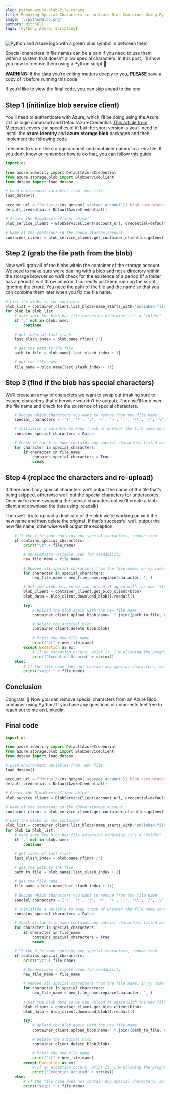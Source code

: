```yaml
---
slug: python-azure-blob-file-rename
title: Removing Special Characters in an Azure Blob Container Using Python
image: "./pythonBlob.png"
authors: Mitchell
tags: [Python, Azure, Scripting]
---
```


![Python and Azure logo with a green plus symbol in between them](pythonBlob.png)

Special characters in file names can be a pain if you need to use them within a system that doesn’t allow special characters. In this post, I’ll show you how to remove them using a Python script 🐍

<!--truncate-->

**WARNING:** If the data you’re editing matters deeply to you, **PLEASE** save a copy of it before running this code

If you’d like to view the final code, you can skip ahead to the [end](#final-code)

## Step 1 (initialize blob service client)

You’ll need to authenticate with Azure, which I’ll be doing using the Azure CLI az login command and DefaultAzureCredential. [This article from Microsoft](https://learn.microsoft.com/en-us/azure/developer/python/sdk/authentication-overview) covers the specifics of it, but the short version is you’ll need to install the **azure.identity** and **azure.storage.blob** packages and then implement the following code

I decided to store the storage account and container names in a .env file. If you don’t know or remember how to do that, you can follow [this guide](https://dev.to/jakewitcher/using-env-files-for-environment-variables-in-python-applications-55a1)

```py
import os

from azure.identity import DefaultAzureCredential
from azure.storage.blob import BlobServiceClient
from dotenv import load_dotenv

# Load environment variables from .env file
load_dotenv()

account_url = f"https://{os.getenv('storage_account')}.blob.core.windows.net"
default_credential = DefaultAzureCredential()

# Create the BlobServiceClient object
blob_service_client = BlobServiceClient(account_url, credential=default_credential)

# Name of the container in the above storage account
container_client = blob_service_client.get_container_client(os.getenv('container_name'))
```

## Step 2 (grab the file path from the blob)

Now we’ll grab all of the blobs within the container of the storage account. We need to make sure we’re dealing with a blob and not a directory within the storage browser so we’ll check for the existence of a period (If a folder has a period it will throw an error, I currently just keep running the script, ignoring the error). You need the path of the file and the name so that you can combine them later when you fix the file name.

```py
# List the blobs in the container
blob_list = container_client.list_blobs(name_starts_with='unlinked-files/')
for blob in blob_list:
    # make sure the blob has file extension otherwise it's a "folder"
    if '.' not in blob.name:
        continue

    # get index of last slash
    last_slash_index = blob.name.rfind('/')

    # get the path to the file
    path_to_file = blob.name[:last_slash_index + 1]

    # get the file name
    file_name = blob.name[last_slash_index + 1:]
```

## Step 3 (find if the blob has special characters)

We’ll create an array of characters we want to swap out (making sure to escape characters that otherwise wouldn’t be output). Then we’ll loop over the file name and check for the existence of special characters.

```py
 	# Decide which characters you want to remove from the file name
    special_characters = ['?', '*', ':', '<', '>', '|', '\\', '/', '\'', '\"', ',', ';', '#', '@', '!', '$', '%']

    # Initialize a variable to keep track of whether the file name contains any special characters
    contains_special_characters = False

    # Check if the file name contains any special characters listed above
    for character in special_characters:
        if character in file_name:
            contains_special_characters = True
            break
```

## Step 4 (replace the characters and re-upload)

If there aren’t any special characters we’ll output the name of the file that’s being skipped, otherwise we’ll out the special characters for underscores. Once we’re done swapping the special characters out we’ll create a blob client and download the data using .readall()

Then we’ll try to upload a duplicate of the blob we’re working on with the new name and then delete the original. If that’s successful we’ll output the new file name, otherwise we’ll output the exception.

```py
  	# If the file name contains any special characters, remove them
    if contains_special_characters:
        print("\t" + file_name)

        # Unnecessary variable used for readability
        new_file_name = file_name

        # Remove all special characters from the file name, in my case I'm replacing them with underscores
        for character in special_characters:
            new_file_name = new_file_name.replace(character, '_')

        # Get the blob data so we can upload it again with the new file name
        blob_client = container_client.get_blob_client(blob)
        blob_data = blob_client.download_blob().readall()

        try:
            # Upload the blob again with the new file name
            container_client.upload_blob(name=" ".join([path_to_file, new_file_name]), data=blob_data)

            # Delete the original blob
            container_client.delete_blob(blob)

            # Print the new file name
            print("\t" + new_file_name)
        except Exception as ex:
            # If an exception occurs, print it. I'm allowing the program to continue even if an exception occurs
            print('Exception Occured' + str(ex))
    else:
        # If the file name does not contain any special characters, skip it
        print("skip: " + file_name)
```

## Conclusion

Congrats! 🎉 Now you can remove special characters from an Azure Blob container using Python! If you have any questions or comments feel free to reach out to me on [LinkedIn](https://www.linkedin.com/in/mitchellmudd/).

## Final code

```py
import os

from azure.identity import DefaultAzureCredential
from azure.storage.blob import BlobServiceClient
from dotenv import load_dotenv

# Load environment variables from .env file
load_dotenv()

account_url = f"https://{os.getenv('storage_account')}.blob.core.windows.net"
default_credential = DefaultAzureCredential()

# Create the BlobServiceClient object
blob_service_client = BlobServiceClient(account_url, credential=default_credential)

# Name of the container in the above storage account
container_client = blob_service_client.get_container_client(os.getenv('container_name'))

# List the blobs in the container
blob_list = container_client.list_blobs(name_starts_with='unlinked-files/')
for blob in blob_list:
    # make sure the blob has file extension otherwise it's a "folder"
    if '.' not in blob.name:
        continue

    # get index of last slash
    last_slash_index = blob.name.rfind('/')

    # get the path to the file
    path_to_file = blob.name[:last_slash_index + 1]

    # get the file name
    file_name = blob.name[last_slash_index + 1:]

    # Decide which characters you want to remove from the file name
    special_characters = ['?', '*', ':', '<', '>', '|', '\\', '/', '\'', '\"', ',', ';', '#', '@', '!', '$', '%']

    # Initialize a variable to keep track of whether the file name contains any special characters
    contains_special_characters = False

    # Check if the file name contains any special characters listed above
    for character in special_characters:
        if character in file_name:
            contains_special_characters = True
            break

    # If the file name contains any special characters, remove them
    if contains_special_characters:
        print("\t" + file_name)

        # Unnecessary variable used for readability
        new_file_name = file_name

        # Remove all special characters from the file name, in my case I'm replacing them with underscores
        for character in special_characters:
            new_file_name = new_file_name.replace(character, '_')

        # Get the blob data so we can upload it again with the new file name
        blob_client = container_client.get_blob_client(blob)
        blob_data = blob_client.download_blob().readall()

        try:
            # Upload the blob again with the new file name
            container_client.upload_blob(name=" ".join([path_to_file, new_file_name]), data=blob_data)

            # Delete the original blob
            container_client.delete_blob(blob)

            # Print the new file name
            print("\t" + new_file_name)
        except Exception as ex:
            # If an exception occurs, print it. I'm allowing the program to continue even if an exception occurs
            print('Exception Occured' + str(ex))
    else:
        # If the file name does not contain any special characters, skip it
        print("skip: " + file_name)
```